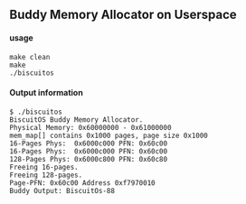 Buddy Memory Allocator on Userspace
--------------------------------------------

#### usage

```
make clean
make
./biscuitos
```

#### Output information

```
$ ./biscuitos 
BiscuitOS Buddy Memory Allocator.
Physical Memory: 0x60000000 - 0x61000000
mem_map[] contains 0x1000 pages, page size 0x1000
16-Pages Phys:  0x6000c000 PFN: 0x60c00
16-Pages Phys:  0x6000c000 PFN: 0x60c00
128-Pages Phys: 0x6000c800 PFN: 0x60c80
Freeing 16-pages.
Freeing 128-pages.
Page-PFN: 0x60c00 Address 0xf7970010
Buddy Output: BiscuitOs-88
```
